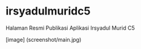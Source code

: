# irsyadulmuridc5
Halaman Resmi Publikasi Aplikasi Irsyadul Murid C5

[image] (screenshot/main.jpg)
